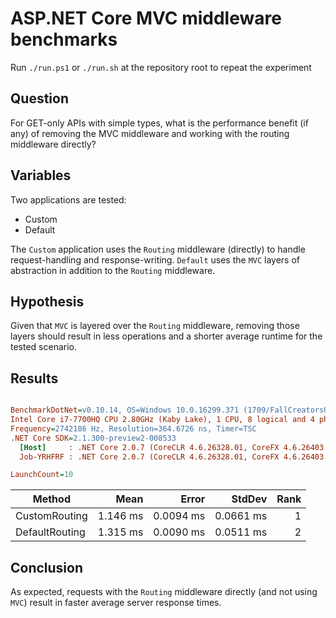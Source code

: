 # ASP.NET Core MVC middleware benchmarks

Run `./run.ps1` or `./run.sh` at the repository root to repeat the experiment

## Question

For GET-only APIs with simple types, what is the performance benefit (if any) of removing the MVC middleware and working with the routing middleware directly?

## Variables

Two applications are tested:

- Custom
- Default

The `Custom` application uses the `Routing` middleware (directly) to handle request-handling and response-writing.
`Default` uses the `MVC` layers of abstraction in addition to the `Routing` middleware.

## Hypothesis

Given that `MVC` is layered over the `Routing` middleware, removing those layers should result in less operations and a shorter average runtime for the tested scenario.

## Results

``` ini

BenchmarkDotNet=v0.10.14, OS=Windows 10.0.16299.371 (1709/FallCreatorsUpdate/Redstone3)
Intel Core i7-7700HQ CPU 2.80GHz (Kaby Lake), 1 CPU, 8 logical and 4 physical cores
Frequency=2742186 Hz, Resolution=364.6726 ns, Timer=TSC
.NET Core SDK=2.1.300-preview2-008533
  [Host]     : .NET Core 2.0.7 (CoreCLR 4.6.26328.01, CoreFX 4.6.26403.03), 64bit RyuJIT
  Job-YRHFRF : .NET Core 2.0.7 (CoreCLR 4.6.26328.01, CoreFX 4.6.26403.03), 64bit RyuJIT

LaunchCount=10  

```
|         Method |     Mean |     Error |    StdDev | Rank |
|--------------- |---------:|----------:|----------:|-----:|
|  CustomRouting | 1.146 ms | 0.0094 ms | 0.0661 ms |    1 |
| DefaultRouting | 1.315 ms | 0.0090 ms | 0.0511 ms |    2 |

## Conclusion

As expected, requests with the `Routing` middleware directly (and not using `MVC`) result in faster average server response times.

